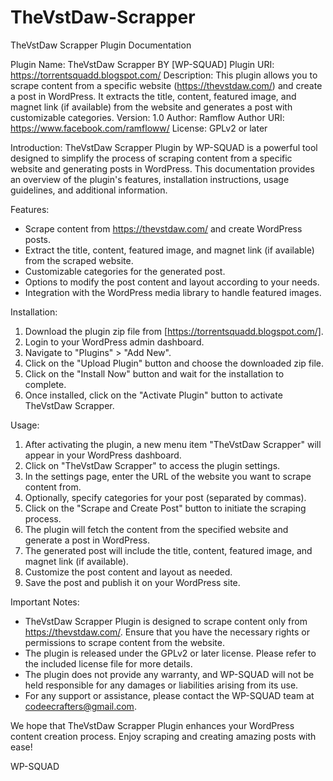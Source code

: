 # TheVstDaw-Scrapper
TheVstDaw Scrapper Plugin Documentation

Plugin Name: TheVstDaw Scrapper BY [WP-SQUAD]
Plugin URI: https://torrentsquadd.blogspot.com/
Description: This plugin allows you to scrape content from a specific website (https://thevstdaw.com/) and create a post in WordPress. It extracts the title, content, featured image, and magnet link (if available) from the website and generates a post with customizable categories.
Version: 1.0
Author: Ramflow
Author URI: https://www.facebook.com/ramfloww/
License: GPLv2 or later

Introduction:
TheVstDaw Scrapper Plugin by WP-SQUAD is a powerful tool designed to simplify the process of scraping content from a specific website and generating posts in WordPress. This documentation provides an overview of the plugin's features, installation instructions, usage guidelines, and additional information.

Features:
- Scrape content from https://thevstdaw.com/ and create WordPress posts.
- Extract the title, content, featured image, and magnet link (if available) from the scraped website.
- Customizable categories for the generated post.
- Options to modify the post content and layout according to your needs.
- Integration with the WordPress media library to handle featured images.

Installation:
1. Download the plugin zip file from [https://torrentsquadd.blogspot.com/].
2. Login to your WordPress admin dashboard.
3. Navigate to "Plugins" > "Add New".
4. Click on the "Upload Plugin" button and choose the downloaded zip file.
5. Click on the "Install Now" button and wait for the installation to complete.
6. Once installed, click on the "Activate Plugin" button to activate TheVstDaw Scrapper.

Usage:
1. After activating the plugin, a new menu item "TheVstDaw Scrapper" will appear in your WordPress dashboard.
2. Click on "TheVstDaw Scrapper" to access the plugin settings.
3. In the settings page, enter the URL of the website you want to scrape content from.
4. Optionally, specify categories for your post (separated by commas).
5. Click on the "Scrape and Create Post" button to initiate the scraping process.
6. The plugin will fetch the content from the specified website and generate a post in WordPress.
7. The generated post will include the title, content, featured image, and magnet link (if available).
8. Customize the post content and layout as needed.
9. Save the post and publish it on your WordPress site.

Important Notes:
- TheVstDaw Scrapper Plugin is designed to scrape content only from https://thevstdaw.com/. Ensure that you have the necessary rights or permissions to scrape content from the website.
- The plugin is released under the GPLv2 or later license. Please refer to the included license file for more details.
- The plugin does not provide any warranty, and WP-SQUAD will not be held responsible for any damages or liabilities arising from its use.
- For any support or assistance, please contact the WP-SQUAD team at codeecrafters@gmail.com.

We hope that TheVstDaw Scrapper Plugin enhances your WordPress content creation process. Enjoy scraping and creating amazing posts with ease!

WP-SQUAD
